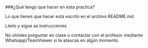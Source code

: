 ###¿Qué tengo que hacer en esta practica?

Lo que tienes que hacer está escrito en el archivo README.md. 

Léelo y sigue as instrucciones

No olvides preguntar en clase o contactar con el profesor mediante Whatsapp/TeamViewer si te atascas en algún momento